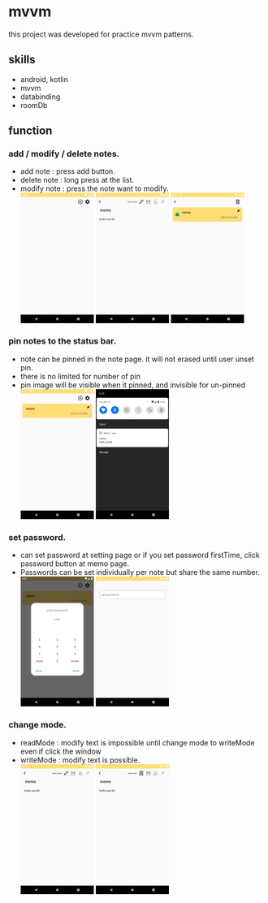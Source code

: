 # mvvm

this project was developed for practice mvvm patterns.


## skills
- android, kotlin
- mvvm
- databinding
- roomDb

## function
### add / modify / delete notes.  
- add note : press add button.   
- delete note : long press at the list.  
- modify note : press the note want to modify.  
<img style="width:30%" src="images/image3.png"/> <img style="width:30%" src="images/image1.png"/> <img style="width:30%" src="images/image8.png"/>

### pin notes to the status bar.    
- note can be pinned in the note page. it will not erased until user unset pin.  
- there is no limited for number of pin
- pin image will be visible when it pinned, and invisible for un-pinned
<img style="width:30%" src="images/image4.png"/> <img style="width:30%" src="images/image7.png"/>


### set password.  
- can set password at setting page or if you set password firstTime, click password button at memo page.  
- Passwords can be set individually per note but share the same number.
<img style="width:30%" src="images/image5.png"/> <img style="width:30%" src="images/image6.png"/>


### change mode.  
- readMode : modify text is impossible until change mode to writeMode even if click the window
- writeMode : modify text is possible.  
<img style="width:30%" src="images/image1.png"/> <img style="width:30%" src="images/image2.png"/>
